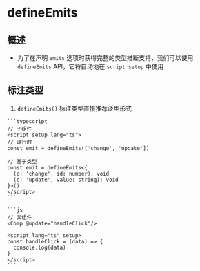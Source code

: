 # defineEmits

## 概述

  - 为了在声明 `emits` 选项时获得完整的类型推断支持，我们可以使用 `defineEmits` API，它将自动地在 `script setup` 中使用

## 标注类型

  1. `defineEmits()` 标注类型直接推荐泛型形式

    ```typescript
    // 子组件
    <script setup lang="ts">
    // 运行时
    const emit = defineEmits(['change', 'update'])

    // 基于类型
    const emit = defineEmits<{
      (e: 'change', id: number): void
      (e: 'update', value: string): void
    }>()
    </script>
    ```

    ```js
    // 父组件
    <Comp @update="handleClick"/>

    <script lang="ts" setup>
    const handleClick = (data) => {
      console.log(data)
    }
    </script>
    ```
